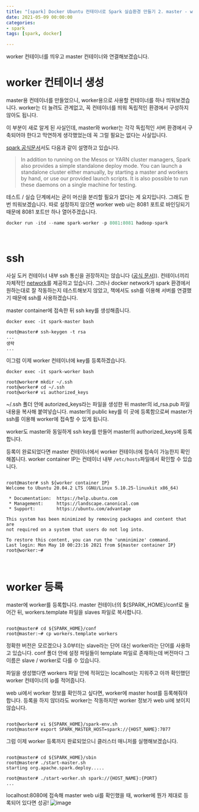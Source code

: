 ```yaml
---
title: "[spark] Docker Ubuntu 컨테이너로 Spark 실습환경 만들기 2. master - worker 환경 구성"
date: 2021-05-09 00:00:00
categories:
- spark
tags: [spark, docker]

---
```

worker 컨테이너를 띄우고 master 컨테이너와 연결해보겠습니다.

# worker 컨테이너 생성

master용 컨테이너를 만들었으니, worker용으로 사용할 컨테이너를 하나 띄워보겠습니다. worker는 더 늘려도 관계없고, 꼭 컨테이너를 띄워 독립적인 환경에서 구성하지 않아도 됩니다.

이 부분이 새로 알게 된 사실인데, master와 worker는 각각 독립적인 서버 환경에서 구축되어야 한다고 막연하게 생각했었는데 꼭 그럴 필요는 없다는 사실입니다. 

[spark 공식문서](https://spark.apache.org/docs/3.1.1/spark-standalone.html)서도 다음과 같이 설명하고 있습니다.
> In addition to running on the Mesos or YARN cluster managers, Spark also provides a simple standalone deploy mode. You can launch a standalone cluster either manually, by starting a master and workers by hand, or use our provided launch scripts. It is also possible to run these daemons on a single machine for testing.

테스트 / 실습 단계에서는 굳이 머신을 분리할 필요가 없다는 게 요지입니다. 그래도 한 번 띄워보겠습니다. 따로 설정하지 않으면 worker web ui는 8081 포트로 바인딩되기 때문에 8081 포트만 하나 열어주겠습니다.

```python
docker run -itd --name spark-worker -p 8081:8081 hadoop-spark
```
<br/>

# ssh
사실 도커 컨테이너 내부 ssh 통신을 권장하지는 않습니다 ([공식 문서](https://docs.docker.com/samples/running_ssh_service/))). 컨테이너끼리 자체적인 [network](https://docs.docker.com/network/)를 제공하고 있습니다.
그러나 docker network가 spark 환경에서 원하는대로 잘 작동하는지 테스트해보지 않았고, 책에서도 ssh를 이용해 서버를 연결했기 때문에 ssh를 사용하겠습니다.

master container에 접속한 뒤 ssh key를 생성해줍니다.
```shell
docker exec -it spark-master bash

root@master# ssh-keygen -t rsa
...
생략
...
```
이그럼 이제 worker 컨테이너에 key를 등록하겠습니다.
```shell
docker exec -it spark-worker bash

root@worker# mkdir ~/.ssh
root@worker# cd ~/.ssh
root@worker# vi authorized_keys
```
~/.ssh 폴더 안에 autorized_keys라는 파일을 생성한 뒤 master의 id_rsa.pub 파일 내용을 복사해 붙여넣습니다. master의 public key를 이 곳에 등록함으로써 master가 ssh를 이용해 worker에 접속할 수 있게 됩니다.

worker도 master와 동일하게 ssh key를 만들어 master의 authorized_keys에 등록합니다.

등록이 완료되었다면 master 컨테이너에서 worker 컨테이너에 접속이 가능한지 확인해봅니다. worker container IP는 컨테이너 내부 `/etc/hosts`파일에서 확인할 수 있습니다.



```shell

root@master# ssh ${worker container IP}
Welcome to Ubuntu 20.04.2 LTS (GNU/Linux 5.10.25-linuxkit x86_64)

 * Documentation:  https://help.ubuntu.com
 * Management:     https://landscape.canonical.com
 * Support:        https://ubuntu.com/advantage

This system has been minimized by removing packages and content that are
not required on a system that users do not log into.

To restore this content, you can run the 'unminimize' command.
Last login: Mon May 10 00:23:16 2021 from ${master container IP}
root@worker:~#
```
<br/>

# worker 등록
master에 worker를 등록합니다. master 컨테이너의 ${SPARK_HOME}/conf로 들어간 뒤, workers.template 파일을 slaves 파일로 복사합니다.
```shell

root@master# cd ${SPARK_HOME}/conf
root@master:~# cp workers.template workers
```
정확한 버전은 모르겠으나 3.0부터는 slave라는 단어 대신 worker라는 단어를 사용하고 있습니다. conf 폴더 안에 설정 파일들이 template 파일로 존재하는데 버전마다 그 이름은 slave / worker로 다를 수 있습니다.

파일을 생성했다면 workers 파일 안에 적혀있는 localhost는 지워주고 아까 확인했던 worker 컨테이너의 ip를 적어줍니다.

web ui에서 worker 정보를 확인하고 싶다면, worker에 master host를 등록해줘야 합니다. 등록을 하지 않더라도 worker는 작동하지만 worker 정보가 web ui에 보이지 않습니다.
```shell

root@worker# vi ${SPARK_HOME}/spark-env.sh
root@master# export SPARK_MASTER_HOST=spark://{HOST_NAME}:7077
```

그럼 이제 worker 등록까지 완료되었으니 클러스터 매니저를 실행해보겠습니다.
```shell

root@master# cd ${SPARK_HOME}/sbin
root@master# ./start-master.sh
starting org.apache.spark.deploy.....

root@master# ./start-worker.sh spark://{HOST_NAME}:{PORT}
...
```

localhost:8080에 접속해 master web ui를 확인했을 때, worker에 뭔가 제대로 등록되어 있다면 성공!
![image](https://user-images.githubusercontent.com/52685258/117578295-9ade4c00-b128-11eb-903d-91f89be90ba0.png)

